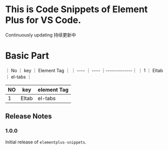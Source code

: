 
# This is Code Snippets of Element Plus for VS Code.

Continuously updating 持续更新中

# Basic Part

｜    No    ｜   key     ｜ Element Tag ｜
｜   ----   ｜  ----     ｜-------------｜
｜  1       ｜  Eltab    ｜  el-tabs    ｜


|  NO   |   key | element Tag |
|----| ----| ----------|
| 1     | Eltab | el-tabs     |

## Release Notes

### 1.0.0

Initial release of `elementplus-snippets`.
